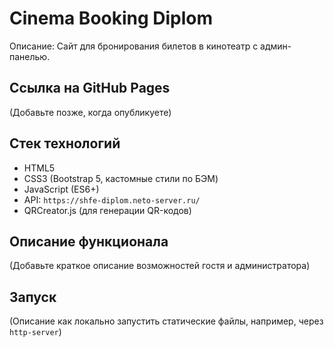 # Cinema Booking Diplom

Описание: Сайт для бронирования билетов в кинотеатр с админ-панелью.

## Ссылка на GitHub Pages
(Добавьте позже, когда опубликуете)

## Стек технологий
- HTML5
- CSS3 (Bootstrap 5, кастомные стили по БЭМ)
- JavaScript (ES6+)
- API: `https://shfe-diplom.neto-server.ru/`
- QRCreator.js (для генерации QR-кодов)

## Описание функционала
(Добавьте краткое описание возможностей гостя и администратора)

## Запуск
(Описание как локально запустить статические файлы, например, через `http-server`)
